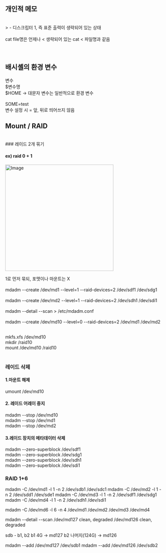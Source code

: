 ## 개인적 메모

<br/>
> - 디스크립터 1, 즉 표준 출력이 생략되어 있는 상태<br/>
<br/>
cat file명은 언제나 < 생략되어 있는 cat < 파일명과 같음<br/>
<br/><br/>



## 배시셸의 환경 변수

변수<br/>
$변수명<br/>
$HOME → 대문자 변수는 일반적으로 환경 변수<br/>
<br/>
SOME=test<br/>
변수 설정 시 = 앞, 뒤로 띄어쓰지 않음<br/>




## Mount / RAID
<br/>
### 레이드 2개 묶기

#### ex) raid  0 + 1
<img width="345" height="338" alt="Image" src="https://github.com/user-attachments/assets/b853b956-4b01-40a1-a808-cc720696369e" />


1로 먼저 묶되, 포맷이나 마운트는 X<br/>
<br/>
mdadm --create /dev/md1 --level=1 --raid-devices=2 /dev/sdf1 /dev/sdg1<br/>
<br/>
mdadm --create /dev/md2 --level=1 --raid-devices=2 /dev/sdh1 /dev/sdi1<br/>
<br/>
mdadm --detail --scan > /etc/mdadm.conf<br/>
<br/>
mdadm --create /dev/md10 --level=0 --raid-devices=2 /dev/md1 /dev/md2<br/>
<br/>

mkfs.xfs /dev/md10<br/>
mkdir /raid10<br/>
mount /dev/md10 /raid10<br/>
<br/>


### 레이드 삭제

#### 1.마운트 해제
umount /dev/md10<br/>

#### 2. 레이드 어레이 중지
mdadm --stop /dev/md10<br/>
mdadm --stop /dev/md1<br/>
mdadm --stop /dev/md2<br/>

#### 3.레이드 장치의 메타데이터 삭제
mdadm --zero-superblock /dev/sdf1<br/>
mdadm --zero-superblock /dev/sdg1<br/>
mdadm --zero-superblock /dev/sdh1<br/>
mdadm --zero-superblock /dev/sdi1<br/>


### RAID 1+6
mdadm -C /dev/md1 -l 1 -n 2 /dev/sdb1 /dev/sdc1
mdadm -C /dev/md2 -l 1 -n 2 /dev/sdd1 /dev/sde1
mdadm -C /dev/md3 -l 1 -n 2 /dev/sdf1 /dev/sdg1
mdadm -C /dev/md4 -l 1 -n 2 /dev/sdh1 /dev/sdi1

mdadm -C /dev/md6 -l 6 -n 4 /dev/md1 /dev/md2 /dev/md3 /dev/md4


mdadm --detail --scan
/dev/md127 clean, degraded
/dev/md126 clean, degraded

sdb - b1, b2
b1 4G → md127
b2 나머지(124G) → md126

mdadm --add /dev/md127 /dev/sdb1
mdadm --add /dev/md126 /dev/sdb2



































